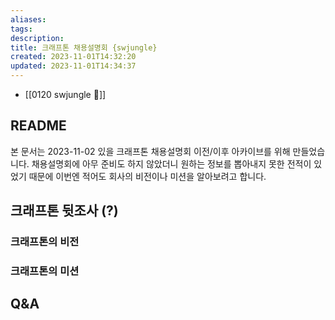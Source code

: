 ```yaml
---
aliases: 
tags: 
description:
title: 크래프톤 채용설명회 {swjungle}
created: 2023-11-01T14:32:20
updated: 2023-11-01T14:34:37
---
```

- [[0120 swjungle 🤖]]

## README

본 문서는 2023-11-02 있을 크래프톤 채용설명회 이전/이후 아카이브를 위해 만들었습니다. 채용설명회에 아무 준비도 하지 않았더니 원하는 정보를 뽑아내지 못한 전적이 있었기 때문에 이번엔 적어도 회사의 비전이나 미션을 알아보려고 합니다.

## 크래프톤 뒷조사 (?)

### 크래프톤의 비전

### 크래프톤의 미션

## Q&A
